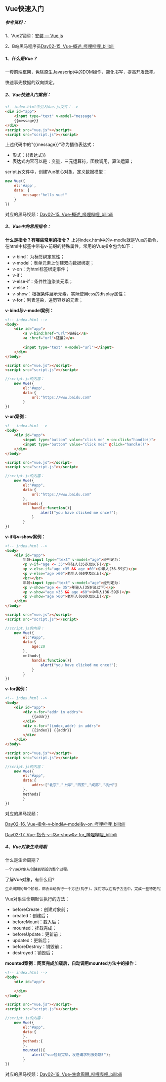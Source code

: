 ## Vue快速入门

##### 参考资料：

1、Vue2官网：[安装 — Vue.js](https://v2.cn.vuejs.org/v2/guide/installation.html)

2、B站黑马程序员[Day02-15. Vue-概述_哔哩哔哩_bilibili](https://www.bilibili.com/video/BV1m84y1w7Tb?vd_source=b0e6d0da66db457c6afda440766d8139&spm_id_from=333.788.videopod.episodes&p=29)



##### **1、什么是Vue？**

一套前端框架，免除原生Javascript中的DOM操作，简化书写，提高开发效率。

快速事先数据的双向绑定。



##### **2、Vue快速入门案例：**

```html
<!--index.html中引入Vue.js文件：-->
<div id="app">
    <input type="text" v-model="message">
    {{message}} 
</div>
<script src="vue.js"></script>
<script src="script.js"></script>
```

上述代码中的"{{message}}"称为插值表达式：

- 形式：{{表达式}}
- 表达式内容可以是：变量，三元运算符，函数调用，算法运算；

script.js文件中，创建Vue核心对象，定义数据模型：

```js
new Vue({
	el:'#app',
	data: {
		message:"hello vue!"
	}
})
```

对应的黑马视频：[Day02-15. Vue-概述_哔哩哔哩_bilibili](https://www.bilibili.com/video/BV1m84y1w7Tb?vd_source=b0e6d0da66db457c6afda440766d8139&spm_id_from=333.788.videopod.episodes&p=29)



##### **3、Vue中的常用指令：**

**什么是指令？有哪些常用的指令？**
上述index.html中的v-modle就是Vue的指令，在html中标签中带有v-前缀的特殊属性，常用的Vue指令包含如下：

- v-bind：为标签绑定属性；
- v-model：表单元素上创建双向数据绑定；
- v-on：为html标签绑定事件；
- v-if：
- v-else-if：条件性渲染某元素；
- v-else：
- v-show：根据条件展示元素，实际使用css的display属性；
- v-for：列表渲染，遍历容器的元素；

**v-bind与v-model案例：**

```html
<!-- index.html -->
<body>
    <div id="app">
        <a v-bind:href="url">链接1</a>
        <a :href="url">链接2</a>
      	
        <input type="text" v-model="url"></input>
    </div>
</body>

<script src="vue.js"></script>
<script src="script.js"></script>
```

```js
//script.js的内容：
    new Vue({
  		el:'#app',
    	data:{
            url:"https://www.baidu.com"
        }
})
```

**v-on案例：**

```html
<!-- index.html -->
<body>
    <div id="app">
        <input type="button" value="click me" v-on:click="handle()">
        <input type="button" value="click me2" @click="handle()">
    </div>
</body>

<script src="vue.js"></script>
<script src="script.js"></script>
```

```js
//script.js的内容：
    new Vue({
  		el:"#app",
    	data:{
            url:"https://www.baidu.com"
        },
        methods:{
        	handle:function(){
        		alert("you have clicked me once!");
    		}
    	}  
})
```

**v-if与v-show案例：**

```html
<!-- index.html -->
<body>
    <div id="app">
		年龄<input type="text" v-model="age">经判定为：
        <p v-if="age <= 35">年轻人(35岁及以下)</p>
        <p v-else-if="age >35 && age <60">中年人(36-59岁)</p>
        <p v-else="age >60">老年人(60岁及以上)</p>
        <br></br>
		年龄<input type="text" v-model="age">经判定为：
        <p v-show="age <= 35">年轻人(35岁及以下)</p>
        <p v-show="age >35 && age <60">中年人(36-59岁)</p>
        <p v-show="age >60">老年人(60岁及以上)</p>
    </div>
</body>

<script src="vue.js"></script>
<script src="script.js"></script>
```

```js
//script.js的内容：
    new Vue({
  		el:"#app",
    	data:{
            age:20
        },
        methods{
        	handle:function(){
        		alert("you have clicked me once!");
    		}
    	}
})
```

**v-for案例：**

```html
<!-- index.html -->
<body>
    <div id="app">
        <div v-for="addr in addrs">
           	{{addr}}
        </div>
        <div v-for="(index,addr) in addrs">
            {{index}} {{addr}}
        </div>
    </div>
</body>

<script src="vue.js"></script>
<script src="script.js"></script>
```

```js
//script.js的内容：
    new Vue({
  		el:"#app",
    	data:{
            addrs:["北京","上海","西安","成都","杭州"]
        },
        methods{
    	}
})
```

对应的黑马视频：

[Day02-16. Vue-指令-v-bind&v-model&v-on_哔哩哔哩_bilibili](https://www.bilibili.com/video/BV1m84y1w7Tb?vd_source=b0e6d0da66db457c6afda440766d8139&spm_id_from=333.788.videopod.episodes&p=30)

[Day02-17. Vue-指令-v-if&v-show&v-for_哔哩哔哩_bilibili](https://www.bilibili.com/video/BV1m84y1w7Tb?vd_source=b0e6d0da66db457c6afda440766d8139&spm_id_from=333.788.videopod.episodes&p=31)



##### **4、Vue对象生命周期**

什么是生命周期？

```html
一个Vue对象从创建到销毁的整个过程。
```

了解Vue对象，有什么用?

```html
生命周期的每个阶段，都会自动执行一个方法(钩子)。我们可以在钩子方法中，完成一些特定的操作。
```

Vue对象生命期默认执行的方法：

- beforeCreate：创建对象前；
- created：创建后；
- beforeMount：载入后；
- mounted：挂载完成；
- beforeUpdate：更新前；
- updated：更新后；
- beforeDestroy：销毁前；
- destroyed：销毁后；

**mounted案例：网页完成加载后，自动调用mounted方法中的操作：**

```html
<!-- index.html -->
<body>
    <div id="app">
        
    </div>
</body>

<script src="vue.js"></script>
<script src="script.js"></script>
```

```js
//script.js的内容：
    new Vue({
  		el:"#app",
    	data:{
        },
        methods:{
    	},
        mounted(){
        	alert("vue挂载完毕，发送请求到服务端!");    
        }
})
```

对应的黑马视频：[Day02-19. Vue-生命周期_哔哩哔哩_bilibili](https://www.bilibili.com/video/BV1m84y1w7Tb?vd_source=b0e6d0da66db457c6afda440766d8139&spm_id_from=333.788.videopod.episodes&p=33)
